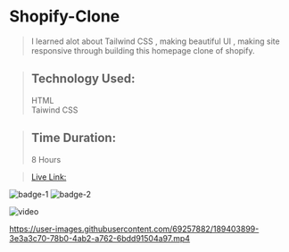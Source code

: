 # Shopify-Clone

>I learned alot about Tailwind CSS , making beautiful UI , making site responsive through building this homepage clone of shopify.


> ## **Technology Used:**
>HTML<br> 
>Taiwind CSS

> ## **Time Duration:**
>8 Hours

>[Live Link:](https://shopify-homepage-ui-clone.netlify.app/) 

![badge-1](https://img.shields.io/badge/Tailwind-CSS-blue)
![badge-2](https://img.shields.io/badge/Shopify-CSS-green)

![video](https://youtu.be/Rk2r5aPprhQ)


https://user-images.githubusercontent.com/69257882/189403899-3e3a3c70-78b0-4ab2-a762-6bdd91504a97.mp4

